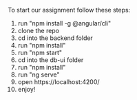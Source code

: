 To start our assignment follow these steps:
1. run "npm install -g @angular/cli"
2. clone the repo
3. cd into the backend folder
4. run "npm install"
5. run "npm start"
6. cd into the db-ui folder
7. run "npm install"
8. run "ng serve"
9. open https://localhost:4200/
10. enjoy!